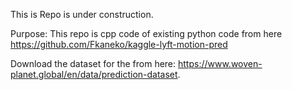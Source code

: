 This is Repo is under construction.

Purpose: This repo is cpp code of existing python code from here https://github.com/Fkaneko/kaggle-lyft-motion-pred

Download the dataset for the from here:
https://www.woven-planet.global/en/data/prediction-dataset.



